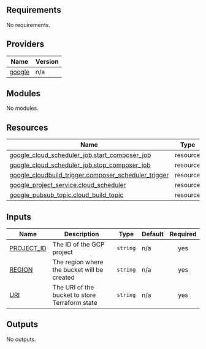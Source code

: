 <!-- BEGIN_TF_DOCS -->
## Requirements

No requirements.

## Providers

| Name | Version |
|------|---------|
| <a name="provider_google"></a> [google](#provider\_google) | n/a |

## Modules

No modules.

## Resources

| Name | Type |
|------|------|
| [google_cloud_scheduler_job.start_composer_job](https://registry.terraform.io/providers/hashicorp/google/latest/docs/resources/cloud_scheduler_job) | resource |
| [google_cloud_scheduler_job.stop_composer_job](https://registry.terraform.io/providers/hashicorp/google/latest/docs/resources/cloud_scheduler_job) | resource |
| [google_cloudbuild_trigger.composer_scheduler_trigger](https://registry.terraform.io/providers/hashicorp/google/latest/docs/resources/cloudbuild_trigger) | resource |
| [google_project_service.cloud_scheduler](https://registry.terraform.io/providers/hashicorp/google/latest/docs/resources/project_service) | resource |
| [google_pubsub_topic.cloud_build_topic](https://registry.terraform.io/providers/hashicorp/google/latest/docs/resources/pubsub_topic) | resource |

## Inputs

| Name | Description | Type | Default | Required |
|------|-------------|------|---------|:--------:|
| <a name="input_PROJECT_ID"></a> [PROJECT\_ID](#input\_PROJECT\_ID) | The ID of the GCP project | `string` | n/a | yes |
| <a name="input_REGION"></a> [REGION](#input\_REGION) | The region where the bucket will be created | `string` | n/a | yes |
| <a name="input_URI"></a> [URI](#input\_URI) | The URI of the bucket to store Terraform state | `string` | n/a | yes |

## Outputs

No outputs.
<!-- END_TF_DOCS -->
